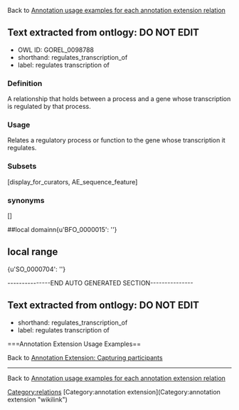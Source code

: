 Back to [Annotation usage examples for each annotation extension relation](http://wiki.geneontology.org/index.php/Annotation_usage_examples_for_each_annotation_extension_relation)

## Text extracted from ontlogy: DO NOT EDIT
* OWL ID: GOREL_0098788
* shorthand: regulates_transcription_of
* label: regulates transcription of

### Definition
A relationship that holds between a process and a gene whose transcription is regulated by that process.

### Usage
Relates a regulatory process or function to the gene whose transcription it regulates.

### Subsets
[display_for_curators, AE_sequence_feature]

### synonyms
[]

##local domainn{u'BFO_0000015': ''}

## local range
{u'SO_0000704': ''}

---------------END AUTO GENERATED SECTION---------------


Text extracted from ontlogy: DO NOT EDIT
----------------------------------------

-   shorthand: regulates\_transcription\_of
-   label: regulates transcription of

===Annotation Extension Usage Examples==

Back to [Annotation Extension: Capturing participants](http://wiki.geneontology.org/index.php/Annotation_Extension:_Capturing_participants)

------------------------------------------------------------------------

Back to [Annotation usage examples for each annotation extension relation](http://wiki.geneontology.org/index.php/Annotation_usage_examples_for_each_annotation_extension_relation)

<Category:relations> [Category:annotation extension](Category:annotation extension "wikilink")
